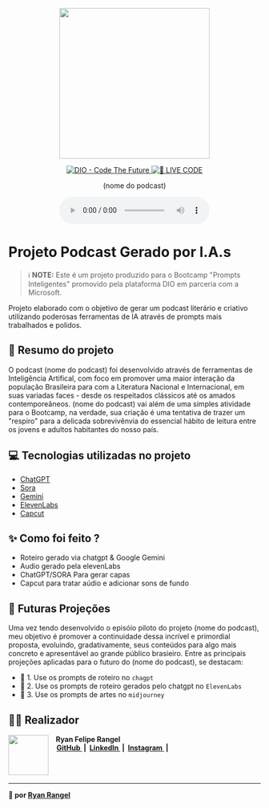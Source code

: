 <p align="center">
<img 
    src="./assets/cover.png"
    width="300"
/>
</p>

<p align="center">
<a href="https://dio.me/">
    <img 
        src="https://img.shields.io/badge/DIO-Code_The_Future-28DA77?logo=youtube" 
        alt="DIO - Code The Future">
</a>
<a href="https://dio.me/">
<img 
    src="https://img.shields.io/badge/🔴_LIVE_CODE-FF5E72" 
    alt="🔴 LIVE CODE">
</a>
</p>

<p align="center">
   (nome do podcast)
</p>

<div align="center">
    <audio src="output/podcast_editado.MP3" controls title="Podcast editado"></audio>
</div>

# Projeto Podcast Gerado por I.A.s


 > ℹ️ **NOTE:** Este é um projeto produzido para o Bootcamp "Prompts Inteligentes" promovido pela plataforma DIO em parceria com a Microsoft.

Projeto elaborado com o objetivo de gerar um podcast literário e criativo utilizando poderosas ferramentas de IA através de prompts mais trabalhados e polidos.


## 📖 Resumo do projeto

O podcast (nome do podcast) foi desenvolvido através de ferramentas de Inteligência Artifical, com foco em promover uma maior interação da população Brasileira para com a Literatura Nacional e Internacional, em suas variadas faces - desde os respeitados clássicos até os amados contemporeâneos.
(nome do podcast) vai além de uma simples atividade para o Bootcamp, na verdade, sua criação é uma tentativa de trazer um "respiro" para a delicada sobrevivênvia do essencial hábito de leitura entre os jovens e adultos habitantes do nosso país.


## 💻 Tecnologias utilizadas no projeto

- [ChatGPT](https://chat.openai.com/) 
- [Sora](https://sora.chatgpt.com/explore)
- [Gemini](https://gemini.google.com/app)
- [ElevenLabs](https://beta.elevenlabs.io/)
- [Capcut](https://www.capcut.com/pt-br/)

## ✨ Como foi feito ?

- Roteiro gerado via chatgpt & Google Gemini
- Audio gerado pela elevenLabs
- ChatGPT/SORA Para gerar capas
- Capcut para tratar aúdio e adicionar sons de fundo


## 🚀 Futuras Projeções

Uma vez tendo desenvolvido o episóio piloto do projeto (nome do podcast), meu objetivo é promover a continuidade dessa incrível e primordial proposta, evoluindo, gradativamente, seus conteúdos para algo mais concreto e apresentável ao grande público brasieiro. Entre as principais projeções aplicadas para o futuro do (nome do podcast), se destacam:

- 🤖 1. Use os prompts de roteiro no `chagpt`
- 🤖 2. Use os prompts de roteiro gerados pelo chatgpt no  `ElevenLabs`
- 🤖 3. Use os prompts de artes no `midjourney`

## 👨‍💻 Realizador

<p>
    <img 
      align=left 
      margin=10 
      width=80 
      src = https://avatars.githubusercontent.com/u/183886170?v=4&size=64
    />
    <p>&nbsp&nbsp&nbsp<strong>Ryan Felipe Rangel<strong><br>
    &nbsp&nbsp&nbsp
    <a 
        href="https://github.com/felipeAguiarCode">
        GitHub
    </a>
    &nbsp;|&nbsp;
    <a 
        href="www.linkedin.com/in/felipe-exe">
        LinkedIn
    </a>
    &nbsp;|&nbsp;
    <a 
        href="https://www.instagram.com/felipeaguiar.exe/">
        Instagram
    </a>
    &nbsp;|&nbsp;</p>
</p>
<br/><br/>
<p>

---

💚 por [Ryan Rangel](https://github.com/omooriey)
